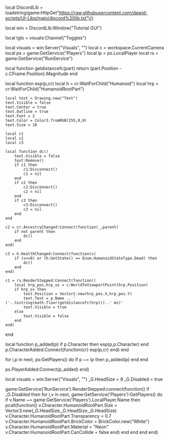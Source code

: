 local DiscordLib = loadstring(game:HttpGet"https://raw.githubusercontent.com/dawid-scripts/UI-Libs/main/discord%20lib.txt")()

local win = DiscordLib:Window("Tutorial GUI")

local tgls = visuals:Channel("Toggles")

local visuals = win:Server("Visuals", "")
local c = workspace.CurrentCamera
local ps = game:GetService("Players")
local lp = ps.LocalPlayer
local rs = game:GetService("RunService")

local function getdistancefc(part)
    return (part.Position - c.CFrame.Position).Magnitude
end

local function esp(p,cr)
    local h = cr:WaitForChild("Humanoid")
    local hrp = cr:WaitForChild("HumanoidRootPart")

    local text = Drawing.new("Text")
    text.Visible = false
    text.Center = true 
    text.Outline = true 
    text.Font = 2
    text.Color = Color3.fromRGB(255,0,0)
    text.Size = 18

    local c1 
    local c2 
    local c3 

    local function dc()
        text.Visible = false
        text:Remove()
        if c1 then
            c1:Disconnect()
            c1 = nil 
        end
        if c2 then
            c2:Disconnect()
            c2 = nil 
        end
        if c3 then
            c3:Disconnect()
            c3 = nil 
        end
    end

    c2 = cr.AncestryChanged:Connect(function(_,parent)
        if not parent then
            dc()
        end
    end)

    c3 = h.HealthChanged:Connect(function(v)
        if (v<=0) or (h:GetState() == Enum.HumanoidStateType.Dead) then
            dc()
        end
    end)

    c1 = rs.RenderStepped:Connect(function()
        local hrp_pos,hrp_os = c:WorldToViewportPoint(hrp.Position)
        if hrp_os then
            text.Position = Vector2.new(hrp_pos.X,hrp_pos.Y)
            text.Text = p.Name .. ' ('..tostring(math.floor(getdistancefc(hrp)))..' ms)'
            text.Visible = true 
        else
            text.Visible = false 
        end
    end)
end

local function p_added(p)
    if p.Character then
        esp(p,p.Character)
    end
    p.CharacterAdded:Connect(function(cr)
        esp(p,cr)
    end)
end


for i,p in next, ps:GetPlayers() do 
    if p ~= lp then
        p_added(p)
    end
end

ps.PlayerAdded:Connect(p_added)
end)

local visuals = win:Server("Visuals", "")
_G.HeadSize = 8
_G.Disabled = true
 
game:GetService('RunService').RenderStepped:connect(function()
if _G.Disabled then
for i,v in next, game:GetService('Players'):GetPlayers() do
if v.Name ~= game:GetService('Players').LocalPlayer.Name then
pcall(function()
v.Character.HumanoidRootPart.Size = Vector3.new(_G.HeadSize,_G.HeadSize,_G.HeadSize)
v.Character.HumanoidRootPart.Transparency = 0.7
v.Character.HumanoidRootPart.BrickColor = BrickColor.new("White")
v.Character.HumanoidRootPart.Material = "Neon"
v.Character.HumanoidRootPart.CanCollide = false
end)
end
end
end
end)
